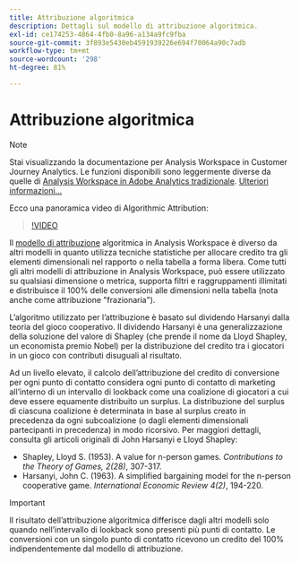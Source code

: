 ```yaml
---
title: Attribuzione algoritmica
description: Dettagli sul modello di attribuzione algoritmica.
exl-id: ce174253-4864-4fb0-8a96-a134a9fc9fba
source-git-commit: 3f893e5430eb4591939226e694f70064a90c7adb
workflow-type: tm+mt
source-wordcount: '298'
ht-degree: 81%

---
```


# Attribuzione algoritmica

>[!NOTE]
>
>Stai visualizzando la documentazione per Analysis Workspace in Customer Journey Analytics. Le funzioni disponibili sono leggermente diverse da quelle di [Analysis Workspace in Adobe Analytics tradizionale](https://experienceleague.adobe.com/docs/analytics/analyze/analysis-workspace/home.html). [Ulteriori informazioni...](/help/getting-started/cja-aa.md)

Ecco una panoramica video di Algorithmic Attribution:

>[!VIDEO](https://video.tv.adobe.com/v/36205/?quality=12)

Il [modello di attribuzione](models.md) algoritmica in Analysis Workspace è diverso da altri modelli in quanto utilizza tecniche statistiche per allocare credito tra gli elementi dimensionali nel rapporto o nella tabella a forma libera. Come tutti gli altri modelli di attribuzione in Analysis Workspace, può essere utilizzato su qualsiasi dimensione o metrica, supporta filtri e raggruppamenti illimitati e distribuisce il 100% delle conversioni alle dimensioni nella tabella (nota anche come attribuzione &quot;frazionaria&quot;).

L’algoritmo utilizzato per l’attribuzione è basato sul dividendo Harsanyi dalla teoria del gioco cooperativo. Il dividendo Harsanyi è una generalizzazione della soluzione del valore di Shapley (che prende il nome da Lloyd Shapley, un economista premio Nobel) per la distribuzione del credito tra i giocatori in un gioco con contributi disuguali al risultato.

Ad un livello elevato, il calcolo dell’attribuzione del credito di conversione per ogni punto di contatto considera ogni punto di contatto di marketing all’interno di un intervallo di lookback come una coalizione di giocatori a cui deve essere equamente distribuito un surplus. La distribuzione del surplus di ciascuna coalizione è determinata in base al surplus creato in precedenza da ogni subcoalizione (o dagli elementi dimensionali partecipanti in precedenza) in modo ricorsivo. Per maggiori dettagli, consulta gli articoli originali di John Harsanyi e Lloyd Shapley:

* Shapley, Lloyd S. (1953). A value for n-person games. *Contributions to the Theory of Games, 2(28)*, 307-317.
* Harsanyi, John C. (1963). A simplified bargaining model for the n-person cooperative game. *International Economic Review 4(2)*, 194-220.

>[!IMPORTANT]
>
>Il risultato dell’attribuzione algoritmica differisce dagli altri modelli solo quando nell’intervallo di lookback sono presenti più punti di contatto. Le conversioni con un singolo punto di contatto ricevono un credito del 100% indipendentemente dal modello di attribuzione.
